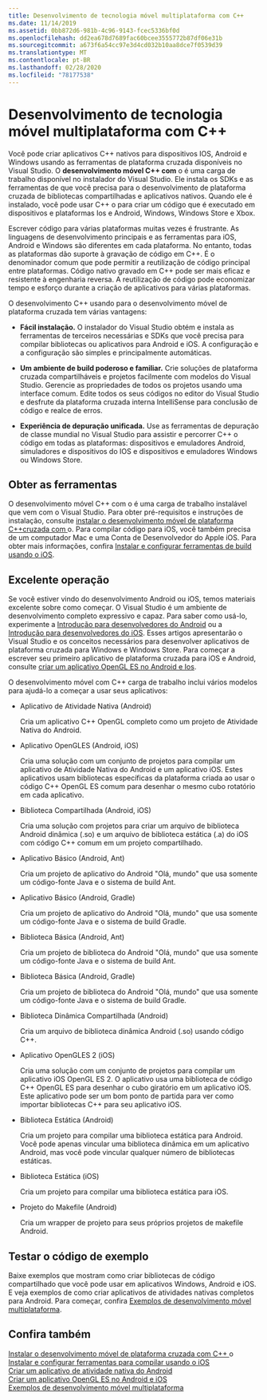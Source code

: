 ```yaml
---
title: Desenvolvimento de tecnologia móvel multiplataforma com C++
ms.date: 11/14/2019
ms.assetid: 0bb872d6-981b-4c96-9143-fcec5336bf0d
ms.openlocfilehash: dd2ea678d7689fac60bcee3555772b87df06e31b
ms.sourcegitcommit: a673f6a54cc97e3d4cd032b10aa8dce7f0539d39
ms.translationtype: MT
ms.contentlocale: pt-BR
ms.lasthandoff: 02/28/2020
ms.locfileid: "78177538"
---
```

# <a name="cross-platform-mobile-development-with-c"></a>Desenvolvimento de tecnologia móvel multiplataforma com C++

Você pode criar aplicativos C++ nativos para dispositivos IOS, Android e Windows usando as ferramentas de plataforma cruzada disponíveis no Visual Studio. O **desenvolvimento móvel C++ com** o é uma carga de trabalho disponível no instalador do Visual Studio. Ele instala os SDKs e as ferramentas de que você precisa para o desenvolvimento de plataforma cruzada de bibliotecas compartilhadas e aplicativos nativos. Quando ele é instalado, você pode usar C++ o para criar um código que é executado em dispositivos e plataformas Ios e Android, Windows, Windows Store e Xbox.

Escrever código para várias plataformas muitas vezes é frustrante. As linguagens de desenvolvimento principais e as ferramentas para iOS, Android e Windows são diferentes em cada plataforma. No entanto, todas as plataformas dão suporte à gravação de código em C++. É o denominador comum que pode permitir a reutilização de código principal entre plataformas. Código nativo gravado em C++ pode ser mais eficaz e resistente à engenharia reversa. A reutilização de código pode economizar tempo e esforço durante a criação de aplicativos para várias plataformas.

O desenvolvimento C++ usando para o desenvolvimento móvel de plataforma cruzada tem várias vantagens:

- **Fácil instalação.** O instalador do Visual Studio obtém e instala as ferramentas de terceiros necessárias e SDKs que você precisa para compilar bibliotecas ou aplicativos para Android e iOS. A configuração e a configuração são simples e principalmente automáticas.

- **Um ambiente de build poderoso e familiar.** Crie soluções de plataforma cruzada compartilháveis e projetos facilmente com modelos do Visual Studio. Gerencie as propriedades de todos os projetos usando uma interface comum. Edite todos os seus códigos no editor do Visual Studio e desfrute da plataforma cruzada interna IntelliSense para conclusão de código e realce de erros.

- **Experiência de depuração unificada.** Use as ferramentas de depuração de classe mundial no Visual Studio para assistir e percorrer C++ o código em todas as plataformas: dispositivos e emuladores Android, simuladores e dispositivos do IOS e dispositivos e emuladores Windows ou Windows Store.

## <a name="get-the-tools"></a>Obter as ferramentas

O desenvolvimento móvel C++ com o é uma carga de trabalho instalável que vem com o Visual Studio. Para obter pré-requisitos e instruções de instalação, consulte [instalar o desenvolvimento móvel de plataforma C++cruzada com ](../cross-platform/install-visual-cpp-for-cross-platform-mobile-development.md)o. Para compilar código para iOS, você também precisa de um computador Mac e uma Conta de Desenvolvedor do Apple iOS. Para obter mais informações, confira [Instalar e configurar ferramentas de build usando o iOS](../cross-platform/install-and-configure-tools-to-build-using-ios.md).

## <a name="come-up-to-speed"></a>Excelente operação

Se você estiver vindo do desenvolvimento Android ou iOS, temos materiais excelente sobre como começar. O Visual Studio é um ambiente de desenvolvimento completo expressivo e capaz. Para saber como usá-lo, experimente a [Introdução para desenvolvedores do Android](/previous-versions/windows/apps/dn275875\(v=win.10\)) ou a [Introdução para desenvolvedores do iOS](/previous-versions/windows/apps/jj657966\(v=win.10\)). Esses artigos apresentarão o Visual Studio e os conceitos necessários para desenvolver aplicativos de plataforma cruzada para Windows e Windows Store. Para começar a escrever seu primeiro aplicativo de plataforma cruzada para iOS e Android, consulte [criar um aplicativo OpenGL ES no Android e Ios](../cross-platform/build-an-opengl-es-application-on-android-and-ios.md).

O desenvolvimento móvel com C++ carga de trabalho inclui vários modelos para ajudá-lo a começar a usar seus aplicativos:

- Aplicativo de Atividade Nativa (Android)

  Cria um aplicativo C++ OpenGL completo como um projeto de Atividade Nativa do Android.

- Aplicativo OpenGLES (Android, iOS)

  Cria uma solução com um conjunto de projetos para compilar um aplicativo de Atividade Nativa do Android e um aplicativo iOS. Estes aplicativos usam bibliotecas específicas da plataforma criada ao usar o código C++ OpenGL ES comum para desenhar o mesmo cubo rotatório em cada aplicativo.

- Biblioteca Compartilhada (Android, iOS)

  Cria uma solução com projetos para criar um arquivo de biblioteca Android dinâmica (.so) e um arquivo de biblioteca estática (.a) do iOS com código C++ comum em um projeto compartilhado.

- Aplicativo Básico (Android, Ant)

  Cria um projeto de aplicativo do Android "Olá, mundo" que usa somente um código-fonte Java e o sistema de build Ant.

- Aplicativo Básico (Android, Gradle)

  Cria um projeto de aplicativo do Android "Olá, mundo" que usa somente um código-fonte Java e o sistema de build Gradle.

- Biblioteca Básica (Android, Ant)

  Cria um projeto de biblioteca do Android "Olá, mundo" que usa somente um código-fonte Java e o sistema de build Ant.

- Biblioteca Básica (Android, Gradle)

  Cria um projeto de biblioteca do Android "Olá, mundo" que usa somente um código-fonte Java e o sistema de build Gradle.

- Biblioteca Dinâmica Compartilhada (Android)

  Cria um arquivo de biblioteca dinâmica Android (.so) usando código C++.

- Aplicativo OpenGLES 2 (iOS)

  Cria uma solução com um conjunto de projetos para compilar um aplicativo iOS OpenGL ES 2. O aplicativo usa uma biblioteca de código C++ OpenGL ES para desenhar o cubo giratório em um aplicativo iOS. Este aplicativo pode ser um bom ponto de partida para ver como importar bibliotecas C++ para seu aplicativo iOS.

- Biblioteca Estática (Android)

  Cria um projeto para compilar uma biblioteca estática para Android. Você pode apenas vincular uma biblioteca dinâmica em um aplicativo Android, mas você pode vincular qualquer número de bibliotecas estáticas.

- Biblioteca Estática (iOS)

  Cria um projeto para compilar uma biblioteca estática para iOS.

- Projeto do Makefile (Android)

  Cria um wrapper de projeto para seus próprios projetos de makefile Android.

## <a name="try-out-sample-code"></a>Testar o código de exemplo

Baixe exemplos que mostram como criar bibliotecas de código compartilhado que você pode usar em aplicativos Windows, Android e iOS. E veja exemplos de como criar aplicativos de atividades nativas completos para Android. Para começar, confira [Exemplos de desenvolvimento móvel multiplataforma](../cross-platform/cross-platform-mobile-development-examples.md).

## <a name="see-also"></a>Confira também

[Instalar o desenvolvimento móvel de plataforma cruzada com C++ ](../cross-platform/install-visual-cpp-for-cross-platform-mobile-development.md) o\
[Instalar e configurar ferramentas para compilar usando o iOS](../cross-platform/install-and-configure-tools-to-build-using-ios.md)\
[Criar um aplicativo de atividade nativa do Android](../cross-platform/create-an-android-native-activity-app.md)\
[Criar um aplicativo OpenGL ES no Android e iOS](../cross-platform/build-an-opengl-es-application-on-android-and-ios.md)\
[Exemplos de desenvolvimento móvel multiplataforma](../cross-platform/cross-platform-mobile-development-examples.md)
